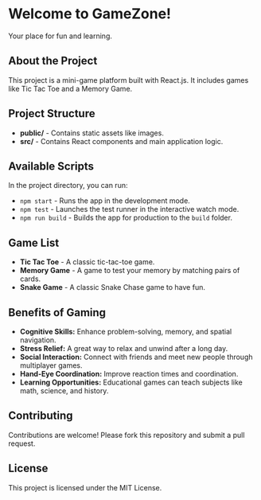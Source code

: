 <!DOCTYPE html>
<html lang="en">
<head>
  <meta charset="UTF-8">
  <meta name="viewport" content="width=device-width, initial-scale=1.0">
  
</head>
<body>
  <h1>Welcome to GameZone!</h1>
  <p>Your place for fun and learning.</p>

  <h2>About the Project</h2>
  <p>This project is a mini-game platform built with React.js. It includes games like Tic Tac Toe and a Memory Game.</p>

  <h2>Project Structure</h2>
  <ul>
    <li><strong>public/</strong> - Contains static assets like images.</li>
    <li><strong>src/</strong> - Contains React components and main application logic.</li>
  </ul>

  <h2>Available Scripts</h2>
  <p>In the project directory, you can run:</p>
  <ul>
    <li><code>npm start</code> - Runs the app in the development mode.</li>
    <li><code>npm test</code> - Launches the test runner in the interactive watch mode.</li>
    <li><code>npm run build</code> - Builds the app for production to the <code>build</code> folder.</li>
  </ul>

  <h2>Game List</h2>
  <ul>
    <li><strong>Tic Tac Toe</strong> - A classic tic-tac-toe game.</li>
    <li><strong>Memory Game</strong> - A game to test your memory by matching pairs of cards.</li>
    <li><strong>Snake Game</strong> - A classic Snake Chase game to have fun.</li>
  </ul>

  <h2>Benefits of Gaming</h2>
  <ul>
    <li><strong>Cognitive Skills:</strong> Enhance problem-solving, memory, and spatial navigation.</li>
    <li><strong>Stress Relief:</strong> A great way to relax and unwind after a long day.</li>
    <li><strong>Social Interaction:</strong> Connect with friends and meet new people through multiplayer games.</li>
    <li><strong>Hand-Eye Coordination:</strong> Improve reaction times and coordination.</li>
    <li><strong>Learning Opportunities:</strong> Educational games can teach subjects like math, science, and history.</li>
  </ul>

  <h2>Contributing</h2>
  <p>Contributions are welcome! Please fork this repository and submit a pull request.</p>

  <h2>License</h2>
  <p>This project is licensed under the MIT License.</p>
</body>
</html>
